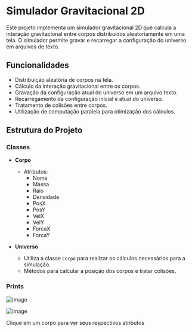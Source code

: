 # Simulador Gravitacional 2D

Este projeto implementa um simulador gravitacional 2D que calcula a interação gravitacional entre corpos distribuídos aleatoriamente em uma tela. O simulador permite gravar e recarregar a configuração do universo em arquivos de texto.

## Funcionalidades

- Distribuição aleatória de corpos na tela.
- Cálculo da interação gravitacional entre os corpos.
- Gravação da configuração atual do universo em um arquivo texto.
- Recarregamento da configuração inicial e atual do universo.
- Tratamento de colisões entre corpos.
- Utilização de computação paralela para otimização dos cálculos.

## Estrutura do Projeto

### Classes

- **Corpo**
  - Atributos:
    - Nome
    - Massa
    - Raio
    - Densidade
    - PosX
    - PosY
    - VelX
    - VelY
    - ForcaX
    - ForcaY

- **Universo**
  - Utiliza a classe `Corpo` para realizar os cálculos necessários para a simulação.
  - Métodos para calcular a posição dos corpos e tratar colisões.

### Prints
![image](https://github.com/user-attachments/assets/85832b5d-92c2-44df-be01-ae86ebe8bd2e)

![image](https://github.com/user-attachments/assets/6caf7b14-c54b-41bf-a234-d4832ccc69c9)


Clique em um corpo para ver seus respectivos atributos
